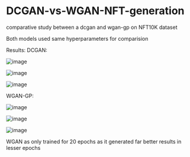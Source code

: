 # DCGAN-vs-WGAN-NFT-generation
comparative study between a dcgan and wgan-gp on NFT10K dataset

Both models used same hyperparameters for comparision

Results:
DCGAN:

![image](https://github.com/Zardian18/DCGAN-vs-WGAN-NFT-generation/assets/106113538/121b6318-ed5c-40a6-a820-2f16157cef54)

![image](https://github.com/Zardian18/DCGAN-vs-WGAN-NFT-generation/assets/106113538/9a735fc1-8760-4787-b6e6-81b28667469e)

![image](https://github.com/Zardian18/DCGAN-vs-WGAN-NFT-generation/assets/106113538/b4e05ab3-b403-42b6-bd07-527a79288ee0)

WGAN-GP:

![image](https://github.com/Zardian18/DCGAN-vs-WGAN-NFT-generation/assets/106113538/e79026df-bf37-491b-8093-3c7faaea5fd5)

![image](https://github.com/Zardian18/DCGAN-vs-WGAN-NFT-generation/assets/106113538/0181b5f9-fac3-451d-b25c-8986d89eeafe)

![image](https://github.com/Zardian18/DCGAN-vs-WGAN-NFT-generation/assets/106113538/33d0a18e-6052-44ca-b789-80b35a253ead)

WGAN as only trained for 20 epochs as it generated far better results in lesser epochs

